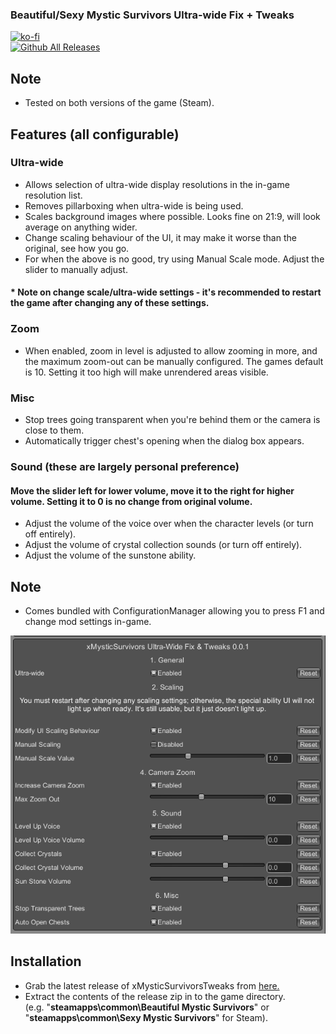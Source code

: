 ### Beautiful/Sexy Mystic Survivors Ultra-wide Fix + Tweaks

[![ko-fi](https://ko-fi.com/img/githubbutton_sm.svg)](https://ko-fi.com/F2F2DI3WA)<br>
[![Github All Releases](https://img.shields.io/github/downloads/p1xel8ted/xMysticSurvivor/total.svg)](https://github.com/p1xel8ted/xMysticSurvivor/releases)

## Note

- Tested on both versions of the game (Steam).

## Features (all configurable)
### Ultra-wide
- Allows selection of ultra-wide display resolutions in the in-game resolution list.
- Removes pillarboxing when ultra-wide is being used.
- Scales background images where possible. Looks fine on 21:9, will look average on anything wider.
- Change scaling behaviour of the UI, it may make it worse than the original, see how you go.
- For when the above is no good, try using Manual Scale mode. Adjust the slider to manually adjust.

#### * Note on change scale/ultra-wide settings - it's recommended to restart the game after changing any of these settings.

### Zoom
- When enabled, zoom in level is adjusted to allow zooming in more, and the maximum zoom-out can be manually configured. The games default is 10. Setting it too high will make unrendered areas visible.
### Misc
- Stop trees going transparent when you're behind them or the camera is close to them.
- Automatically trigger chest's opening when the dialog box appears.
### Sound (these are largely personal preference)
#### Move the slider left for lower volume, move it to the right for higher volume. Setting it to 0 is no change from original volume.
- Adjust the volume of the voice over when the character levels (or turn off entirely).
- Adjust the volume of crystal collection sounds (or turn off entirely).
- Adjust the volume of the sunstone ability.

## Note
- Comes bundled with ConfigurationManager allowing you to press F1 and change mod settings in-game.

![ConfigurationManager](https://raw.githubusercontent.com/p1xel8ted/xMysticSurvivor/main/settings.png)

## Installation
- Grab the latest release of xMysticSurvivorsTweaks from [here.](https://github.com/p1xel8ted/xMysticSurvivor/releases)
- Extract the contents of the release zip in to the game directory.<br />(e.g. "**steamapps\common\Beautiful Mystic Survivors**" or "**steamapps\common\Sexy Mystic Survivors**" for Steam).

